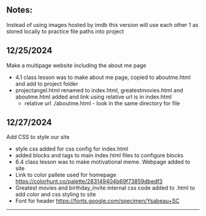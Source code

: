 Notes:
--------
Instead of using images hosted by imdb this version will use each other 1 as stored locally to practice file paths into project


12/25/2024
--------
Make a multipage website including the about me page
- 4.1 class lesson was to make about me page, copied to aboutme.html and add to project folder
- projectangel.html renamed to index.html, greatestmovies.html and aboutme.html added and link using relative url is in index.html
    - relative url ./aboutme.html - look in the same directory for file


12/27/2024
-------
Add CSS to style our site
- style.css added for css config for index.html
- <div class="tags"></div> added blocks and tags to main index.html files to configure blocks 
- 6.4 class lesson was to make motivational meme. Webpage added to site
- Link to color pallete used for homepage https://colorhunt.co/palette/283149404b69f73859dbedf3
- Greatest movies and birthday_invite internal css code added to .html to add color and css styling to site
- Font for header https://fonts.google.com/specimen/Ysabeau+SC



-------
